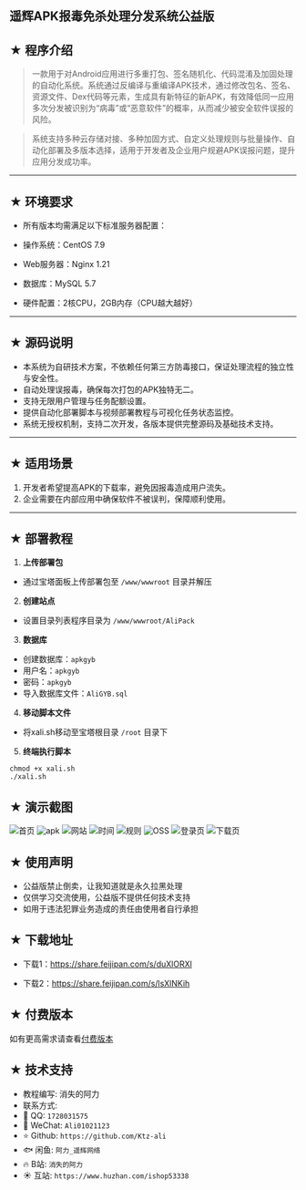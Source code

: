 ## 遥辉APK报毒免杀处理分发系统公益版

## ★ 程序介绍

><p>一款用于对Android应用进行多重打包、签名随机化、代码混淆及加固处理的自动化系统。系统通过反编译与重编译APK技术，通过修改包名、签名、资源文件、Dex代码等元素，生成具有新特征的新APK，有效降低同一应用多次分发被识别为“病毒”或“恶意软件”的概率，从而减少被安全软件误报的风险。</p>

><p>系统支持多种云存储对接、多种加固方式、自定义处理规则与批量操作、自动化部署及多版本选择，适用于开发者及企业用户规避APK误报问题，提升应用分发成功率。</p>

---

## ★ 环境要求

- 所有版本均需满足以下标准服务器配置：

- 操作系统：CentOS 7.9
- Web服务器：Nginx 1.21
- 数据库：MySQL 5.7
- 硬件配置：2核CPU，2GB内存（CPU越大越好）

---

## ★ 源码说明

- 本系统为自研技术方案，不依赖任何第三方防毒接口，保证处理流程的独立性与安全性。
- 自动处理误报毒，确保每次打包的APK独特无二。
- 支持无限用户管理与任务配额设置。
- 提供自动化部署脚本与视频部署教程与可视化任务状态监控。
- 系统无授权机制，支持二次开发，各版本提供完整源码及基础技术支持。

---

## ★ 适用场景

1. 开发者希望提高APK的下载率，避免因报毒造成用户流失。
2. 企业需要在内部应用中确保软件不被误判，保障顺利使用。

---

## ★ 部署教程

1. **上传部署包**  
- 通过宝塔面板上传部署包至 `/www/wwwroot` 目录并解压

2. **创建站点**
- 设置目录列表程序目录为 `/www/wwwroot/AliPack`

3. **数据库**  
- 创建数据库：`apkgyb`
- 用户名：`apkgyb`
- 密码：`apkgyb`
- 导入数据库文件：`AliGYB.sql`

4. **移动脚本文件**
- 将xali.sh移动至宝塔根目录 `/root` 目录下

5. **终端执行脚本**
```
chmod +x xali.sh
./xali.sh

```

## ★ 演示截图

![首页](https://github.com/Ktz-ali/APKMraeds/blob/main/演示图/首页.png)
![apk](https://github.com/Ktz-ali/APKMraeds/blob/main/演示图/apk.png)
![网站](https://github.com/Ktz-ali/APKMraeds/blob/main/演示图/网站.png)
![时间](https://github.com/Ktz-ali/APKMraeds/blob/main/演示图/时间.png)
![规则](https://github.com/Ktz-ali/APKMraeds/blob/main/演示图/规则.png)
![OSS](https://github.com/Ktz-ali/APKMraeds/blob/main/演示图/oss.png)
![登录页](https://github.com/Ktz-ali/APKMraeds/blob/main/演示图/登录页.png)
![下载页](https://github.com/Ktz-ali/APKMraeds/blob/main/演示图/下载页.png)

## ★ 使用声明

- 公益版禁止倒卖，让我知道就是永久拉黑处理
- 仅供学习交流使用，公益版不提供任何技术支持
- 如用于违法犯罪业务造成的责任由使用者自行承担

## ★ 下载地址

- 下载1：https://share.feijipan.com/s/duXlORXl

- 下载2：https://share.feijipan.com/s/lsXlNKih

## ★ 付费版本
如有更高需求请查看[付费版本](https://github.com/Ktz-ali/APKMraeds/blob/main/如有更高需求请看.md)

## ★ 技术支持
- 教程编写: 消失的阿力  
- 联系方式:  
- 📧 QQ: `1728031575`  
- 📱 WeChat: `Ali01021123`
- ⭐️ Github: `https://github.com/Ktz-ali`
- 🐟 闲鱼: `阿力_遥辉网络`
- 🔥 B站: `消失的阿力`
- ☀️ 互站: `https://www.huzhan.com/ishop53338`
